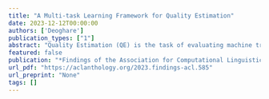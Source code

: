 ```yaml
---
title: "A Multi-task Learning Framework for Quality Estimation"
date: 2023-12-12T00:00:00
authors: ['Deoghare']
publication_types: ["1"]
abstract: "Quality Estimation (QE) is the task of evaluating machine translation output in the absence of reference translation. Conventional approaches to QE involve training separate models at different levels of granularity viz., word-level, sentence-level, and document-level, which sometimes lead to inconsistent predictions for the same input. To overcome this limitation, we focus on jointly training a single model for sentence-level and word-level QE tasks in a multi-task learning framework. Using two multi-task learning-based QE approaches, we show that multi-task learning improves the performance of both tasks. We evaluate these approaches by performing experiments in different settings, viz., single-pair, multi-pair, and zero-shot. We compare the multi-task learning-based approach with baseline QE models trained on single tasks and observe an improvement of up to 4.28{\%} in Pearson{'}s correlation (r) at sentence-level and 8.46{\%} in F1-score at word-level, in the single-pair setting. In the multi-pair setting, we observe improvements of up to 3.04{\%} at sentence-level and 13.74{\%} at word-level; while in the zero-shot setting, we also observe improvements of up to 5.26{\%} and 3.05{\%}, respectively. We make the models proposed in this paper publically available."
featured: false
publication: "*Findings of the Association for Computational Linguistics: ACL 2023*"
url_pdf: "https://aclanthology.org/2023.findings-acl.585"
url_preprint: "None"
tags: []
---
```

